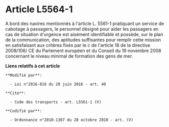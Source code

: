# Article L5564-1

A bord des navires mentionnés à l'article L. 5561-1 pratiquant un service de cabotage à passagers, le personnel désigné pour
aider les passagers en cas de situation d'urgence est aisément identifiable et possède, sur le plan de la communication, des
aptitudes suffisantes pour remplir cette mission en satisfaisant aux critères fixés par le c de l'article 18 de la directive
2008/106/ CE du Parlement européen et du Conseil du 19 novembre 2008 concernant le niveau minimal de formation des gens de
mer.

**Liens relatifs à cet article**

	**Modifié par**:

	  - Loi n°2016-816 du 20 juin 2016 - art. 40

	**Cite**:

	  - Code des transports - art. L5561-1 (V)

	**Codifié par**:

	  - Ordonnance n°2010-1307 du 28 octobre 2010 - art. (V)
